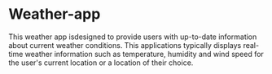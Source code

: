 # Weather-app
This weather app isdesigned to provide users with up-to-date information about current weather conditions. This applications typically displays real-time weather information such as temperature, humidity and wind speed for the user's current location or a location of their choice.
